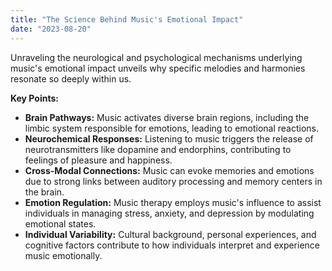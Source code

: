 ```yaml
---
title: "The Science Behind Music's Emotional Impact"
date: "2023-08-20"
---
```


Unraveling the neurological and psychological mechanisms underlying music's emotional impact unveils why specific melodies and harmonies resonate so deeply within us.

**Key Points:**

- **Brain Pathways:** Music activates diverse brain regions, including the limbic system responsible for emotions, leading to emotional reactions.
- **Neurochemical Responses:** Listening to music triggers the release of neurotransmitters like dopamine and endorphins, contributing to feelings of pleasure and happiness.
- **Cross-Modal Connections:** Music can evoke memories and emotions due to strong links between auditory processing and memory centers in the brain.
- **Emotion Regulation:** Music therapy employs music's influence to assist individuals in managing stress, anxiety, and depression by modulating emotional states.
- **Individual Variability:** Cultural background, personal experiences, and cognitive factors contribute to how individuals interpret and experience music emotionally.

